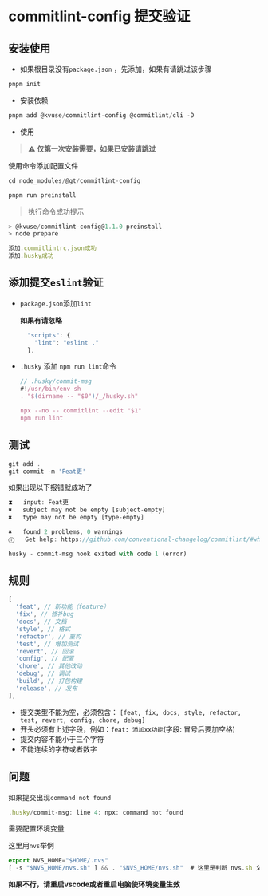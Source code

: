 # commitlint-config 提交验证

## 安装使用

- 如果根目录没有`package.json` ，先添加，如果有请跳过该步骤
  
```js
pnpm init
```

- 安装依赖

```js
pnpm add @kvuse/commitlint-config @commitlint/cli -D
```

- 使用
  
> **⚠️ 仅第一次安装需要，如果已安装请跳过**

使用命令添加配置文件

```js
cd node_modules/@gt/commitlint-config

pnpm run preinstall
```

> 执行命令成功提示

```js
> @kvuse/commitlint-config@1.1.0 preinstall
> node prepare

添加.commitlintrc.json成功
添加.husky成功
```

## 添加提交`eslint`验证

- `package.json`添加`lint`
  
  **如果有请忽略**

  ```js
    "scripts": {
      "lint": "eslint ."
    },
  ```

- `.husky` 添加 `npm run lint`命令
  
    ```js
    // .husky/commit-msg
    #!/usr/bin/env sh
  . "$(dirname -- "$0")/_/husky.sh"

  npx --no -- commitlint --edit "$1"
  npm run lint
  ```

## 测试

```js
git add .
git commit -m 'Feat更'
```

如果出现以下报错就成功了

```js
⧗   input: Feat更
✖   subject may not be empty [subject-empty]
✖   type may not be empty [type-empty]

✖   found 2 problems, 0 warnings
ⓘ   Get help: https://github.com/conventional-changelog/commitlint/#what-is-commitlint

husky - commit-msg hook exited with code 1 (error)
```

## 规则

```js
[
  'feat', // 新功能（feature）
  'fix', // 修补bug
  'docs', // 文档
  'style', // 格式
  'refactor', // 重构
  'test', // 增加测试
  'revert', // 回滚
  'config', // 配置
  'chore', // 其他改动
  'debug', // 调试
  'build', // 打包构建
  'release', // 发布
],
```

- 提交类型不能为空，必须包含： `[feat, fix, docs, style, refactor, test, revert, config, chore, debug]`
- 开头必须有上述字段，例如：`feat: 添加xx功能`(字段: 冒号后要加空格)
- 提交内容不能小于三个字符
- 不能连续的字符或者数字

## 问题

如果提交出现`command not found`

```js
.husky/commit-msg: line 4: npx: command not found
```

需要配置环境变量

这里用`nvs`举例

```js
export NVS_HOME="$HOME/.nvs"
[ -s "$NVS_HOME/nvs.sh" ] && . "$NVS_HOME/nvs.sh"  # 这里是判断 nvs.sh 文件是否存在并执行
```

**如果不行，请重启vscode或者重启电脑使环境变量生效**